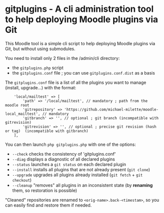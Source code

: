 # gitplugins - A cli administration tool to help deploying Moodle plugins via Git

This Moodle tool is a simple cli script to help deploying Moodle plugins via Git,
but without using submodules.

You need to install only 2 files in the /admin/cli directory:
- the `gitplugins.php` script
- the `gitplugins.conf` file ; you can use `gitplugins.conf.dist` as a basis

The `gitplugins.conf` file is a list of all the plugins you want to manage
(install, upgrade...) with the format:
```
    'local/mailtest' => [
        'path' => '/local/mailtest', // mandatory ; path from the moodle root
        'gitrepository' => 'https://github.com/michael-milette/moodle-local_mailtest', // mandatory
        'gitbranch' => '', // optional ; git branch (incompatible with gitrevision)
        'gitrevision' => '', // optional ; precise git revision (hash or tag)  (incompatible with gitbranch)
    ],
```

You can then launch `php gitplugins.php` with one of the options:

* `--check` checks the consistency of 'gitplugins.conf'
* `--diag` displays a diagnostic of all declared plugins
* `--status` launches a `git status` on each declared plugin
* `--install` installs all plugins that are not already present (`git clone`)
* `--upgrade` upgrades all plugins already installed (`git fetch` + `git checkout`)
* `--cleanup` "removes" all plugins in an inconsistent state (by **renaming** them, so restoration is possible)

"Cleaned" repositories are renamed to `<orig-name>.back-<timestam>`, so you can
easily find and restore them if needed.

